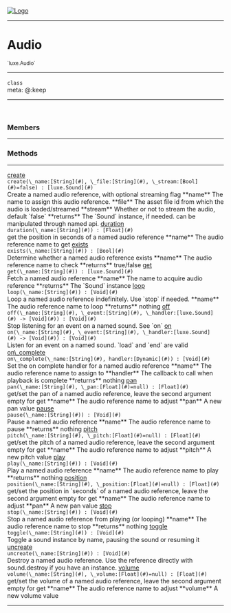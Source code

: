 
[![Logo](../../images/logo.png)](../../api/index.html)

---



<h1>Audio</h1>
<small>`luxe.Audio`</small>



---

`class`
<span class="meta">
<br/>meta: @:keep
</span>


---


&nbsp;
&nbsp;






<h3>Members</h3> <hr/>





<h3>Methods</h3> <hr/><span class="method apipage">
            <a name="create"><a class="lift" href="#create">create</a></a><div class="clear"></div>
            <code class="signature apipage">create(\_name:[String](#)<span></span>, \_file:[String](#)<span></span>, \_stream:[Bool](#)<span>=false</span>) : [luxe.Sound](#)</code><br/><span class="small_desc_flat">Create a named audio reference, with optional streaming flag   
            **name** The name to assign this audio reference.   
            **file** The asset file id from which the audio is loaded/streamed   
            **stream** Whether or not to stream the audio, default `false`   
            **returns** The `Sound` instance, if needed. can be manipulated through named api.</span>
        </span>
    <span class="method apipage">
            <a name="duration"><a class="lift" href="#duration">duration</a></a><div class="clear"></div>
            <code class="signature apipage">duration(\_name:[String](#)<span></span>) : [Float](#)</code><br/><span class="small_desc_flat">get the position in seconds of a named audio reference   
            **name** The audio reference name to get</span>
        </span>
    <span class="method apipage">
            <a name="exists"><a class="lift" href="#exists">exists</a></a><div class="clear"></div>
            <code class="signature apipage">exists(\_name:[String](#)<span></span>) : [Bool](#)</code><br/><span class="small_desc_flat">Determine whether a named audio reference exists   
            **name** The audio reference name to check   
            **returns** true/false</span>
        </span>
    <span class="method apipage">
            <a name="get"><a class="lift" href="#get">get</a></a><div class="clear"></div>
            <code class="signature apipage">get(\_name:[String](#)<span></span>) : [luxe.Sound](#)</code><br/><span class="small_desc_flat">Fetch a named audio reference   
            **name** The name to acquire audio reference   
            **returns** The `Sound` instance</span>
        </span>
    <span class="method apipage">
            <a name="loop"><a class="lift" href="#loop">loop</a></a><div class="clear"></div>
            <code class="signature apipage">loop(\_name:[String](#)<span></span>) : [Void](#)</code><br/><span class="small_desc_flat">Loop a named audio reference indefinitely. Use `stop` if needed.   
            **name** The audio reference name to loop   
            **returns** nothing</span>
        </span>
    <span class="method apipage">
            <a name="off"><a class="lift" href="#off">off</a></a><div class="clear"></div>
            <code class="signature apipage">off(\_name:[String](#)<span></span>, \_event:[String](#)<span></span>, \_handler:[luxe.Sound](#)&nbsp;-&gt; [Void](#)<span></span>) : [Void](#)</code><br/><span class="small_desc_flat">Stop listening for an event on a named sound. See `on`</span>
        </span>
    <span class="method apipage">
            <a name="on"><a class="lift" href="#on">on</a></a><div class="clear"></div>
            <code class="signature apipage">on(\_name:[String](#)<span></span>, \_event:[String](#)<span></span>, \_handler:[luxe.Sound](#)&nbsp;-&gt; [Void](#)<span></span>) : [Void](#)</code><br/><span class="small_desc_flat">Listen for an event on a named sound. `load` and `end` are valid</span>
        </span>
    <span class="method apipage">
            <a name="on_complete"><a class="lift" href="#on_complete">on\_complete</a></a><div class="clear"></div>
            <code class="signature apipage">on\_complete(\_name:[String](#)<span></span>, handler:[Dynamic](#)<span></span>) : [Void](#)</code><br/><span class="small_desc_flat">Set the on complete handler for a named audio reference   
            **name** The audio reference name to assign to   
            **handler** The callback to call when playback is complete   
            **returns** nothing</span>
        </span>
    <span class="method apipage">
            <a name="pan"><a class="lift" href="#pan">pan</a></a><div class="clear"></div>
            <code class="signature apipage">pan(\_name:[String](#)<span></span>, \_pan:[Float](#)<span>=null</span>) : [Float](#)</code><br/><span class="small_desc_flat">get/set the pan of a named audio reference,   
            leave the second argument empty for get   
            **name** The audio reference name to adjust   
            **pan** A new pan value</span>
        </span>
    <span class="method apipage">
            <a name="pause"><a class="lift" href="#pause">pause</a></a><div class="clear"></div>
            <code class="signature apipage">pause(\_name:[String](#)<span></span>) : [Void](#)</code><br/><span class="small_desc_flat">Pause a named audio reference   
            **name** The audio reference name to pause   
            **returns** nothing</span>
        </span>
    <span class="method apipage">
            <a name="pitch"><a class="lift" href="#pitch">pitch</a></a><div class="clear"></div>
            <code class="signature apipage">pitch(\_name:[String](#)<span></span>, \_pitch:[Float](#)<span>=null</span>) : [Float](#)</code><br/><span class="small_desc_flat">get/set the pitch of a named audio reference,   
            leave the second argument empty for get   
            **name** The audio reference name to adjust   
            **pitch** A new pitch value</span>
        </span>
    <span class="method apipage">
            <a name="play"><a class="lift" href="#play">play</a></a><div class="clear"></div>
            <code class="signature apipage">play(\_name:[String](#)<span></span>) : [Void](#)</code><br/><span class="small_desc_flat">Play a named audio reference   
            **name** The audio reference name to play   
            **returns** nothing</span>
        </span>
    <span class="method apipage">
            <a name="position"><a class="lift" href="#position">position</a></a><div class="clear"></div>
            <code class="signature apipage">position(\_name:[String](#)<span></span>, \_position:[Float](#)<span>=null</span>) : [Float](#)</code><br/><span class="small_desc_flat">get/set the position in `seconds` of a named audio reference,   
            leave the second argument empty for get   
            **name** The audio reference name to adjust   
            **pan** A new pan value</span>
        </span>
    <span class="method apipage">
            <a name="stop"><a class="lift" href="#stop">stop</a></a><div class="clear"></div>
            <code class="signature apipage">stop(\_name:[String](#)<span></span>) : [Void](#)</code><br/><span class="small_desc_flat">Stop a named audio reference from playing (or looping)   
            **name** The audio reference name to stop   
            **returns** nothing</span>
        </span>
    <span class="method apipage">
            <a name="toggle"><a class="lift" href="#toggle">toggle</a></a><div class="clear"></div>
            <code class="signature apipage">toggle(\_name:[String](#)<span></span>) : [Void](#)</code><br/><span class="small_desc_flat">Toggle a sound instance by name, pausing the sound or resuming it</span>
        </span>
    <span class="method apipage">
            <a name="uncreate"><a class="lift" href="#uncreate">uncreate</a></a><div class="clear"></div>
            <code class="signature apipage">uncreate(\_name:[String](#)<span></span>) : [Void](#)</code><br/><span class="small_desc_flat">Destroy a named audio reference.
            Use the reference directly with sound.destroy if you have an instance.</span>
        </span>
    <span class="method apipage">
            <a name="volume"><a class="lift" href="#volume">volume</a></a><div class="clear"></div>
            <code class="signature apipage">volume(\_name:[String](#)<span></span>, \_volume:[Float](#)<span>=null</span>) : [Float](#)</code><br/><span class="small_desc_flat">get/set the volume of a named audio reference,   
            leave the second argument empty for get   
            **name** The audio reference name to adjust   
            **volume** A new volume value</span>
        </span>
    






---

&nbsp;
&nbsp;
&nbsp;
&nbsp;